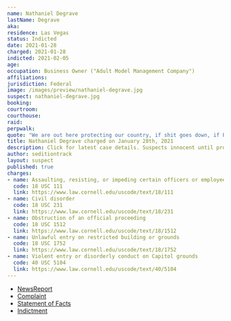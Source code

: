```yaml
---
name: Nathaniel Degrave
lastName: Degrave
aka:
residence: Las Vegas
status: Indicted
date: 2021-01-28
charged: 2021-01-28
indicted: 2021-02-05
age:
occupation: Business Owner ("Adult Model Management Company")
affiliations:
jurisdiction: Federal
image: /images/preview/nathaniel-degrave.jpg
suspect: nathaniel-degrave.jpg
booking:
courtroom:
courthouse:
raid:
perpwalk:
quote: "We are out here protecting our country, if shit goes down, if Pence does what we think he is going to do"
title: Nathaniel Degrave charged on January 28th, 2021
description: Click for latest case details. Suspects innocent until proven guilty.
author: seditiontrack
layout: suspect
published: true
charges:
- name: Assaulting, resisting, or impeding certain officers or employees
  code: 18 USC 111
  link: https://www.law.cornell.edu/uscode/text/18/111
- name: Civil disorder
  code: 18 USC 231
  link: https://www.law.cornell.edu/uscode/text/18/231
- name: Obstruction of an official proceeding
  code: 18 USC 1512
  link: https://www.law.cornell.edu/uscode/text/18/1512
- name: Unlawful entry on restricted building or grounds
  code: 18 USC 1752
  link: https://www.law.cornell.edu/uscode/text/18/1752
- name: Violent entry or disorderly conduct on Capitol grounds
  code: 40 USC 5104
  link: https://www.law.cornell.edu/uscode/text/40/5104
---
```

- [NewsReport](https://www.8newsnow.com/i-team/i-team-special-reports/i-team-las-vegas-nevada-man-accused-of-taking-part-in-capitol-riot-called-president-trump-his-idol-fbi/)
- [Complaint](https://www.justice.gov/opa/page/file/1362391/download)
- [Statement of Facts](https://www.justice.gov/opa/page/file/1362391/download)
- [Indictment](https://www.justice.gov/usao-dc/case-multi-defendant/file/1365791/download)
